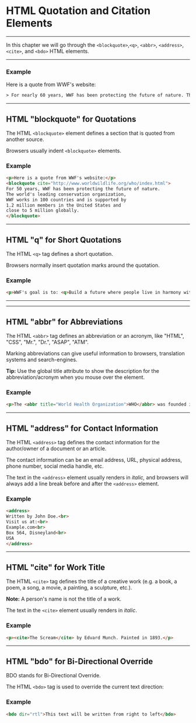 ﻿# HTML Quotation and Citation Elements

---

In this chapter we will go through the `<blockquote>`,`<q>`, `<abbr>`, `<address>`, `<cite>`, and `<bdo>` HTML elements.

---

### Example

Here is a quote from WWF's website:

```HTML
> For nearly 60 years, WWF has been protecting the future of nature. The world's leading conservation organization, WWF works in 100 countries and is supported by more than one million members in the United States and close to five million globally.
```

---

## HTML "blockquote" for Quotations

The HTML `<blockquote>` element defines a section that is quoted from another source.

Browsers usually indent `<blockquote>` elements.

### Example

```HTML
<p>Here is a quote from WWF's website:</p>
<blockquote cite="http://www.worldwildlife.org/who/index.html">
For 50 years, WWF has been protecting the future of nature.
The world's leading conservation organization,
WWF works in 100 countries and is supported by
1.2 million members in the United States and
close to 5 million globally.
</blockquote>
```

---

## HTML "q" for Short Quotations

The HTML `<q>` tag defines a short quotation.

Browsers normally insert quotation marks around the quotation.

### Example

```HTML
<p>WWF's goal is to: <q>Build a future where people live in harmony with nature.</q></p>
```

---

---

## HTML "abbr" for Abbreviations

The HTML `<abbr>` tag defines an abbreviation or an acronym, like "HTML", "CSS", "Mr.", "Dr.", "ASAP", "ATM".

Marking abbreviations can give useful information to browsers, translation systems and search-engines.

**Tip:** Use the global title attribute to show the description for the abbreviation/acronym when you mouse over the element.

### Example

```HTML
<p>The <abbr title="World Health Organization">WHO</abbr> was founded in 1948.</p>
```

---

## HTML "address" for Contact Information

The HTML `<address>` tag defines the contact information for the author/owner of a document or an article.

The contact information can be an email address, URL, physical address, phone number, social media handle, etc.

The text in the `<address>` element usually renders in _italic,_ and browsers will always add a line break before and after the `<address>` element.

### Example

```HTML
<address>
Written by John Doe.<br>
Visit us at:<br>
Example.com<br>
Box 564, Disneyland<br>
USA
</address>
```

---

## HTML "cite" for Work Title

The HTML `<cite>` tag defines the title of a creative work (e.g. a book, a poem, a song, a movie, a painting, a sculpture, etc.).

**Note:** A person's name is not the title of a work.

The text in the `<cite>` element usually renders in _italic_.

### Example

```HTML
<p><cite>The Scream</cite> by Edvard Munch. Painted in 1893.</p>
```

---

## HTML "bdo" for Bi-Directional Override

BDO stands for Bi-Directional Override.

The HTML `<bdo>` tag is used to override the current text direction:

### Example

```HTML
<bdo dir="rtl">This text will be written from right to left</bdo>
```
